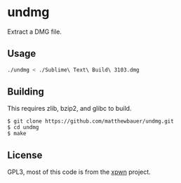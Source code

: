 # undmg
Extract a DMG file.

## Usage
```sh
./undmg < ./Sublime\ Text\ Build\ 3103.dmg
```

## Building

This requires zlib, bzip2, and glibc to build.

```
$ git clone https://github.com/matthewbauer/undmg.git
$ cd undmg
$ make
```

## License
GPL3, most of this code is from the [xpwn](https://github.com/planetbeing/xpwn) project.
